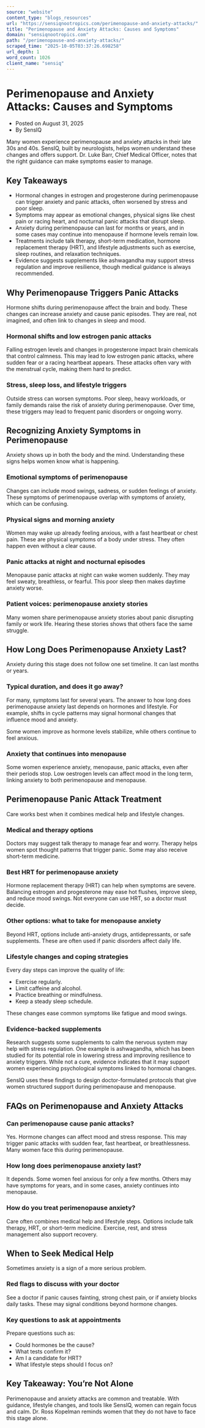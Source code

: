 ```yaml
---
source: "website"
content_type: "blogs_resources"
url: "https://sensiqnootropics.com/perimenopause-and-anxiety-attacks/"
title: "Perimenopause and Anxiety Attacks: Causes and Symptoms"
domain: "sensiqnootropics.com"
path: "/perimenopause-and-anxiety-attacks/"
scraped_time: "2025-10-05T03:37:26.698258"
url_depth: 1
word_count: 1026
client_name: "sensiq"
---
```


# Perimenopause and Anxiety Attacks: Causes and Symptoms

*   Posted on August 31, 2025
*   By SensIQ

Many women experience perimenopause and anxiety attacks in their late 30s and 40s. SensIQ, built by neurologists, helps women understand these changes and offers support. Dr. Luke Barr, Chief Medical Officer, notes that the right guidance can make symptoms easier to manage.

## Key Takeaways

*   Hormonal changes in estrogen and progesterone during perimenopause can trigger anxiety and panic attacks, often worsened by stress and poor sleep.
*   Symptoms may appear as emotional changes, physical signs like chest pain or racing heart, and nocturnal panic attacks that disrupt sleep.
*   Anxiety during perimenopause can last for months or years, and in some cases may continue into menopause if hormone levels remain low.
*   Treatments include talk therapy, short-term medication, hormone replacement therapy (HRT), and lifestyle adjustments such as exercise, sleep routines, and relaxation techniques.
*   Evidence suggests supplements like ashwagandha may support stress regulation and improve resilience, though medical guidance is always recommended.

## Why Perimenopause Triggers Panic Attacks

Hormone shifts during perimenopause affect the brain and body. These changes can increase anxiety and cause panic episodes. They are real, not imagined, and often link to changes in sleep and mood.

### Hormonal shifts and low estrogen panic attacks

Falling estrogen levels and changes in progesterone impact brain chemicals that control calmness. This may lead to low estrogen panic attacks, where sudden fear or a racing heartbeat appears. These attacks often vary with the menstrual cycle, making them hard to predict.

### Stress, sleep loss, and lifestyle triggers

Outside stress can worsen symptoms. Poor sleep, heavy workloads, or family demands raise the risk of anxiety during perimenopause. Over time, these triggers may lead to frequent panic disorders or ongoing worry.

## Recognizing Anxiety Symptoms in Perimenopause

Anxiety shows up in both the body and the mind. Understanding these signs helps women know what is happening.

### Emotional symptoms of perimenopause

Changes can include mood swings, sadness, or sudden feelings of anxiety. These symptoms of perimenopause overlap with symptoms of anxiety, which can be confusing.

### Physical signs and morning anxiety

Women may wake up already feeling anxious, with a fast heartbeat or chest pain. These are physical symptoms of a body under stress. They often happen even without a clear cause.

### Panic attacks at night and nocturnal episodes

Menopause panic attacks at night can wake women suddenly. They may feel sweaty, breathless, or fearful. This poor sleep then makes daytime anxiety worse.

### Patient voices: perimenopause anxiety stories

Many women share perimenopause anxiety stories about panic disrupting family or work life. Hearing these stories shows that others face the same struggle.

## How Long Does Perimenopause Anxiety Last?

Anxiety during this stage does not follow one set timeline. It can last months or years.

### Typical duration, and does it go away?

For many, symptoms last for several years. The answer to how long does perimenopause anxiety last depends on hormones and lifestyle. For example, shifts in cycle patterns may signal hormonal changes that influence mood and anxiety.

Some women improve as hormone levels stabilize, while others continue to feel anxious.

### Anxiety that continues into menopause

Some women experience anxiety, menopause, panic attacks, even after their periods stop. Low oestrogen levels can affect mood in the long term, linking anxiety to both perimenopause and menopause.

## Perimenopause Panic Attack Treatment

Care works best when it combines medical help and lifestyle changes.

### Medical and therapy options

Doctors may suggest talk therapy to manage fear and worry. Therapy helps women spot thought patterns that trigger panic. Some may also receive short-term medicine.

### Best HRT for perimenopause anxiety

Hormone replacement therapy (HRT) can help when symptoms are severe. Balancing estrogen and progesterone may ease hot flushes, improve sleep, and reduce mood swings. Not everyone can use HRT, so a doctor must decide.

### Other options: what to take for menopause anxiety

Beyond HRT, options include anti-anxiety drugs, antidepressants, or safe supplements. These are often used if panic disorders affect daily life.

### Lifestyle changes and coping strategies

Every day steps can improve the quality of life:

*   Exercise regularly.
*   Limit caffeine and alcohol.
*   Practice breathing or mindfulness.
*   Keep a steady sleep schedule.

These changes ease common symptoms like fatigue and mood swings.

### Evidence-backed supplements

Research suggests some supplements to calm the nervous system may help with stress regulation. One example is ashwagandha, which has been studied for its potential role in lowering stress and improving resilience to anxiety triggers. While not a cure, evidence indicates that it may support women experiencing psychological symptoms linked to hormonal changes.

SensIQ uses these findings to design doctor-formulated protocols that give women structured support during perimenopause and menopause.

## FAQs on Perimenopause and Anxiety Attacks

### Can perimenopause cause panic attacks?

Yes. Hormone changes can affect mood and stress response. This may trigger panic attacks with sudden fear, fast heartbeat, or breathlessness. Many women face this during perimenopause.

### How long does perimenopause anxiety last?

It depends. Some women feel anxious for only a few months. Others may have symptoms for years, and in some cases, anxiety continues into menopause.

### How do you treat perimenopause anxiety?

Care often combines medical help and lifestyle steps. Options include talk therapy, HRT, or short-term medicine. Exercise, rest, and stress management also support recovery.

## When to Seek Medical Help

Sometimes anxiety is a sign of a more serious problem.

### Red flags to discuss with your doctor

See a doctor if panic causes fainting, strong chest pain, or if anxiety blocks daily tasks. These may signal conditions beyond hormone changes.

### Key questions to ask at appointments

Prepare questions such as:

*   Could hormones be the cause?
*   What tests confirm it?
*   Am I a candidate for HRT?
*   What lifestyle steps should I focus on?

## Key Takeaway: You’re Not Alone

Perimenopause and anxiety attacks are common and treatable. With guidance, lifestyle changes, and tools like SensIQ, women can regain focus and calm. Dr. Ross Kopelman reminds women that they do not have to face this stage alone.